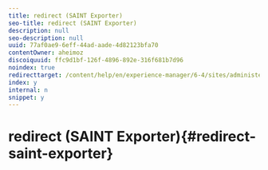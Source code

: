 ```yaml
---
title: redirect (SAINT Exporter)
seo-title: redirect (SAINT Exporter)
description: null
seo-description: null
uuid: 77af0ae9-6eff-44ad-aade-4d82123bfa70
contentOwner: aheimoz
discoiquuid: ffc9d1bf-126f-4896-892e-316f681b7d96
noindex: true
redirecttarget: /content/help/en/experience-manager/6-4/sites/administering/using/adobeanalytics-classifications
index: y
internal: n
snippet: y
---
```


# redirect (SAINT Exporter){#redirect-saint-exporter}

<!--
Comment Type: remark
Last Modified By: Alison Heimoz (aheimoz)
Last Modified Date: 2018-07-05T02:41:39.376-0400
<p>Redirects to /content/help/en/experience-manager/6-4/sites/administering/using/adobeanalytics-classifications.html</p>
-->

